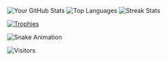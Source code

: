 
![Your GitHub Stats](https://github-readme-stats.vercel.app/api?username=innoxv&show_icons=true&theme=radical) ![Top Languages](https://github-readme-stats.vercel.app/api/top-langs/?username=innoxv&layout=compact&theme=radical) 
![Streak Stats](https://github-readme-streak-stats.herokuapp.com/?user=innoxv&theme=dark)



[![Trophies](https://github-profile-trophy.vercel.app/?username=innoxv&theme=onedark)](https://github.com/ryo-ma/github-profile-trophy)



![Snake Animation](https://github.com/innoxv/innoxv/blob/output/github-contribution-grid-snake.svg)

![Visitors](https://img.shields.io/badge/Visitors-000000?style=flat&logo=GitHub)
